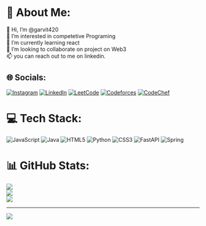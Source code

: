 # 💫 About Me:
👋 Hi, I’m @garvit420<br>👀 I’m interested in competetive Programing<br>🌱 I’m currently learning react<br>💞️ I’m looking to collaborate on project on Web3<br>📫 you can reach out to me on linkedin.


## 🌐 Socials:
[![Instagram](https://img.shields.io/badge/Instagram-%23E4405F.svg?logo=Instagram&logoColor=white)](https://instagram.com/garvit._.jain.og) [![LinkedIn](https://img.shields.io/badge/LinkedIn-%230077B5.svg?logo=linkedin&logoColor=white)](https://linkedin.com/in/garvit-jain-7163511b9) [![LeetCode](https://img.shields.io/badge/LeetCode-%230d1017.svg?logo=leetcode&logoColor=white)](https://leetcode.com/garvit-_-jain) [![Codeforces](https://img.shields.io/badge/Codeforces-%231f8acb.svg?logo=codeforces&logoColor=white)](https://codeforces.com/profile/garvitjain.og) [![CodeChef](https://img.shields.io/badge/CodeChef-%23594877.svg?logo=codechef&logoColor=white)](https://www.codechef.com/users/garvitjain527)


# 💻 Tech Stack:
![JavaScript](https://img.shields.io/badge/javascript-%23323330.svg?style=for-the-badge&logo=javascript&logoColor=%23F7DF1E) ![Java](https://img.shields.io/badge/java-%23ED8B00.svg?style=for-the-badge&logo=openjdk&logoColor=white) ![HTML5](https://img.shields.io/badge/html5-%23E34F26.svg?style=for-the-badge&logo=html5&logoColor=white) ![Python](https://img.shields.io/badge/python-3670A0?style=for-the-badge&logo=python&logoColor=ffdd54) ![CSS3](https://img.shields.io/badge/css3-%231572B6.svg?style=for-the-badge&logo=css3&logoColor=white) ![FastAPI](https://img.shields.io/badge/FastAPI-005571?style=for-the-badge&logo=fastapi) ![Spring](https://img.shields.io/badge/spring-%236DB33F.svg?style=for-the-badge&logo=spring&logoColor=white)
# 📊 GitHub Stats:
![](https://github-readme-stats.vercel.app/api?username=garvit420&theme=rose_pine&hide_border=true&include_all_commits=false&count_private=false)<br/>
![](https://github-readme-streak-stats.herokuapp.com/?user=garvit420&theme=rose_pine&hide_border=true)<br/>
![](https://github-readme-stats.vercel.app/api/top-langs/?username=garvit420&theme=rose_pine&hide_border=true&include_all_commits=false&count_private=false&layout=compact)

---
[![](https://visitcount.itsvg.in/api?id=garvit420&icon=0&color=0)](https://visitcount.itsvg.in)

<!-- Proudly created with GPRM ( https://gprm.itsvg.in ) -->
